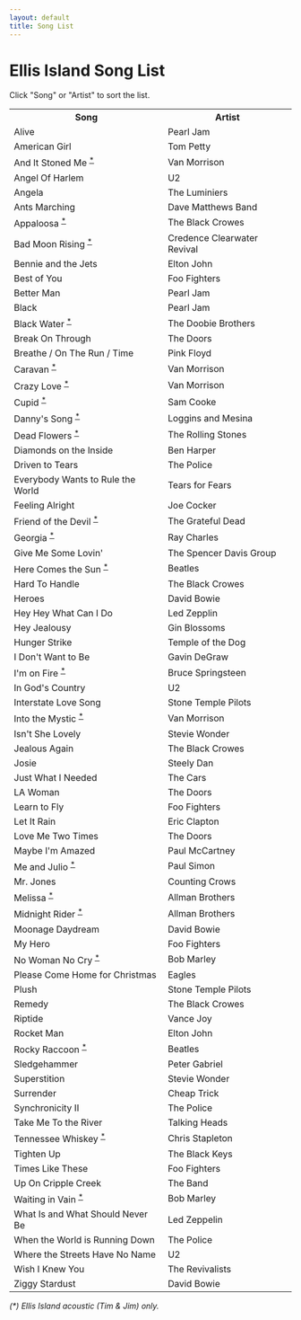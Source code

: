 ```yaml
---
layout: default
title: Song List
---
```


# Ellis Island Song List

<p>Click "Song" or "Artist" to sort the list.</p>
<table class="songlist" id="songlist">
<tr>
  <th class="sorter" onclick="sort_by_title();">Song</th>
  <th class="sorter" onclick="sort_by_artist();">Artist</th>
</tr>
<!-- start list -->
<tr><td>Alive</td><td>Pearl Jam</td></tr>
<tr><td>American Girl</td><td>Tom Petty</td></tr>
<tr><td>And It Stoned Me <sup><a href="#acoustic">*</a></sup></td><td>Van Morrison </td></tr>
<tr><td>Angel Of Harlem</td><td>U2</td></tr>
<tr><td>Angela</td><td>The Luminiers</td></tr>
<tr><td>Ants Marching</td><td>Dave Matthews Band</td></tr>
<tr><td>Appaloosa <sup><a href="#acoustic">*</a></sup></td><td>The Black Crowes </td></tr>
<tr><td>Bad Moon Rising <sup><a href="#acoustic">*</a></sup></td><td>Credence Clearwater Revival </td></tr>
<tr><td>Bennie and the Jets</td><td>Elton John</td></tr>
<tr><td>Best of You</td><td>Foo Fighters</td></tr>
<tr><td>Better Man</td><td>Pearl Jam</td></tr>
<tr><td>Black</td><td>Pearl Jam</td></tr>
<tr><td>Black Water <sup><a href="#acoustic">*</a></sup></td><td>The Doobie Brothers </td></tr>
<tr><td>Break On Through</td><td>The Doors</td></tr>
<tr><td>Breathe / On The Run / Time</td><td>Pink Floyd</td></tr>
<tr><td>Caravan <sup><a href="#acoustic">*</a></sup></td><td>Van Morrison </td></tr>
<tr><td>Crazy Love <sup><a href="#acoustic">*</a></sup></td><td>Van Morrison </td></tr>
<tr><td>Cupid <sup><a href="#acoustic">*</a></sup></td><td>Sam Cooke </td></tr>
<tr><td>Danny's Song <sup><a href="#acoustic">*</a></sup></td><td>Loggins and Mesina </td></tr>
<tr><td>Dead Flowers <sup><a href="#acoustic">*</a></sup></td><td>The Rolling Stones </td></tr>
<tr><td>Diamonds on the Inside</td><td>Ben Harper</td></tr>
<tr><td>Driven to Tears</td><td>The Police</td></tr>
<tr><td>Everybody Wants to Rule the World</td><td>Tears for Fears</td></tr>
<tr><td>Feeling Alright</td><td>Joe Cocker</td></tr>
<tr><td>Friend of the Devil <sup><a href="#acoustic">*</a></sup></td><td>The Grateful Dead </td></tr>
<tr><td>Georgia <sup><a href="#acoustic">*</a></sup></td><td>Ray Charles </td></tr>
<tr><td>Give Me Some Lovin'</td><td>The Spencer Davis Group</td></tr>
<tr><td>Here Comes the Sun <sup><a href="#acoustic">*</a></sup></td><td>Beatles </td></tr>
<tr><td>Hard To Handle</td><td>The Black Crowes</td></tr>
<tr><td>Heroes</td><td>David Bowie</td></tr>
<tr><td>Hey Hey What Can I Do</td><td>Led Zepplin</td></tr>
<tr><td>Hey Jealousy</td><td>Gin Blossoms</td></tr>
<tr><td>Hunger Strike</td><td>Temple of the Dog</td></tr>
<tr><td>I Don't Want to Be</td><td>Gavin DeGraw</td></tr>
<tr><td>I'm on Fire <sup><a href="#acoustic">*</a></sup></td><td>Bruce Springsteen </td></tr>
<tr><td>In God's Country</td><td>U2</td></tr>
<tr><td>Interstate Love Song</td><td>Stone Temple Pilots</td></tr>
<tr><td>Into the Mystic <sup><a href="#acoustic">*</a></sup></td><td>Van Morrison </td></tr>
<tr><td>Isn't She Lovely</td><td>Stevie Wonder</td></tr>
<tr><td>Jealous Again</td><td>The Black Crowes</td></tr>
<tr><td>Josie</td><td>Steely Dan</td></tr>
<tr><td>Just What I Needed</td><td>The Cars</td></tr>
<tr><td>LA Woman</td><td>The Doors</td></tr>
<tr><td>Learn to Fly</td><td>Foo Fighters</td></tr>
<tr><td>Let It Rain</td><td>Eric Clapton</td></tr>
<tr><td>Love Me Two Times</td><td>The Doors</td></tr>
<tr><td>Maybe I'm Amazed</td><td>Paul McCartney</td></tr>
<tr><td>Me and Julio <sup><a href="#acoustic">*</a></sup></td><td>Paul Simon </td></tr>
<tr><td>Mr. Jones</td><td>Counting Crows</td></tr>
<tr><td>Melissa <sup><a href="#acoustic">*</a></sup></td><td>Allman Brothers </td></tr>
<tr><td>Midnight Rider <sup><a href="#acoustic">*</a></sup></td><td>Allman Brothers </td></tr>
<tr><td>Moonage Daydream</td><td>David Bowie</td></tr>
<tr><td>My Hero</td><td>Foo Fighters</td></tr>
<tr><td>No Woman No Cry <sup><a href="#acoustic">*</a></sup></td><td>Bob Marley </td></tr>
<tr><td>Please Come Home for Christmas</td><td>Eagles</td></tr>
<tr><td>Plush</td><td>Stone Temple Pilots</td></tr>
<tr><td>Remedy</td><td>The Black Crowes</td></tr>
<tr><td>Riptide</td><td>Vance Joy</td></tr>
<tr><td>Rocket Man</td><td>Elton John</td></tr>
<tr><td>Rocky Raccoon <sup><a href="#acoustic">*</a></sup></td><td>Beatles </td></tr>
<tr><td>Sledgehammer</td><td>Peter Gabriel</td></tr>
<tr><td>Superstition</td><td>Stevie Wonder</td></tr>
<tr><td>Surrender</td><td>Cheap Trick</td></tr>
<tr><td>Synchronicity II</td><td>The Police</td></tr>
<tr><td>Take Me To the River</td><td>Talking Heads</td></tr>
<tr><td>Tennessee Whiskey <sup><a href="#acoustic">*</a></sup></td><td>Chris Stapleton </td></tr>
<tr><td>Tighten Up</td><td>The Black Keys</td></tr>
<tr><td>Times Like These</td><td>Foo Fighters</td></tr>
<tr><td>Up On Cripple Creek</td><td>The Band</td></tr>
<tr><td>Waiting in Vain <sup><a href="#acoustic">*</a></sup></td><td>Bob Marley </td></tr>
<tr><td>What Is and What Should Never Be</td><td>Led Zeppelin</td></tr>
<tr><td>When the World is Running Down</td><td>The Police</td></tr>
<tr><td>Where the Streets Have No Name</td><td>U2</td></tr>
<tr><td>Wish I Knew You</td><td>The Revivalists</td></tr>
<tr><td>Ziggy Stardust</td><td>David Bowie</td></tr>
</table>
<p id="acoustic"><em>(*) Ellis Island acoustic (Tim & Jim) only.</em></p>
